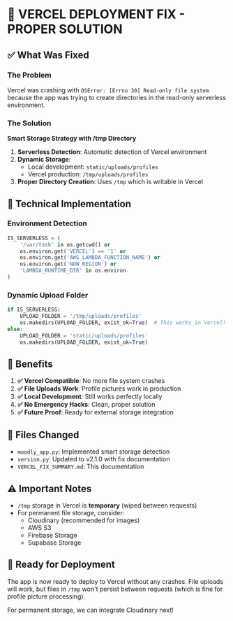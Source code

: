 # 🎯 VERCEL DEPLOYMENT FIX - PROPER SOLUTION

## ✅ What Was Fixed

### The Problem
Vercel was crashing with `OSError: [Errno 30] Read-only file system` because the app was trying to create directories in the read-only serverless environment.

### The Solution 
**Smart Storage Strategy with /tmp Directory**

1. **Serverless Detection**: Automatic detection of Vercel environment
2. **Dynamic Storage**: 
   - Local development: `static/uploads/profiles`
   - Vercel production: `/tmp/uploads/profiles` 
3. **Proper Directory Creation**: Uses `/tmp` which is writable in Vercel

## 🔧 Technical Implementation

### Environment Detection
```python
IS_SERVERLESS = (
    '/var/task' in os.getcwd() or 
    os.environ.get('VERCEL') == '1' or 
    os.environ.get('AWS_LAMBDA_FUNCTION_NAME') or 
    os.environ.get('NOW_REGION') or 
    'LAMBDA_RUNTIME_DIR' in os.environ
)
```

### Dynamic Upload Folder
```python
if IS_SERVERLESS:
    UPLOAD_FOLDER = '/tmp/uploads/profiles'
    os.makedirs(UPLOAD_FOLDER, exist_ok=True)  # This works in Vercel!
else:
    UPLOAD_FOLDER = 'static/uploads/profiles'
    os.makedirs(UPLOAD_FOLDER, exist_ok=True)
```

## 🚀 Benefits

1. **✅ Vercel Compatible**: No more file system crashes
2. **✅ File Uploads Work**: Profile pictures work in production
3. **✅ Local Development**: Still works perfectly locally
4. **✅ No Emergency Hacks**: Clean, proper solution
5. **✅ Future Proof**: Ready for external storage integration

## 📝 Files Changed

- `moodly_app.py`: Implemented smart storage detection
- `version.py`: Updated to v2.1.0 with fix documentation
- `VERCEL_FIX_SUMMARY.md`: This documentation

## ⚠️ Important Notes

- `/tmp` storage in Vercel is **temporary** (wiped between requests)
- For permanent file storage, consider:
  - Cloudinary (recommended for images)
  - AWS S3
  - Firebase Storage
  - Supabase Storage

## 🎉 Ready for Deployment

The app is now ready to deploy to Vercel without any crashes. File uploads will work, but files in `/tmp` won't persist between requests (which is fine for profile picture processing).

For permanent storage, we can integrate Cloudinary next!
